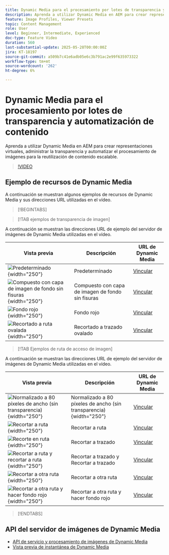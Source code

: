```yaml
---
title: Dynamic Media para el procesamiento por lotes de transparencia y automatización de contenido
description: Aprenda a utilizar Dynamic Media en AEM para crear representaciones virtuales, administrar la transparencia y automatizar el procesamiento de imágenes para la reutilización de contenido escalable.
feature: Image Profiles, Viewer Presets
topic: Content Management
role: User
level: Beginner, Intermediate, Experienced
doc-type: Feature Video
duration: 560
last-substantial-update: 2025-05-28T00:00:00Z
jira: KT-18197
source-git-commit: a509b7c41e6adb05e6c3b791ac2e99f635973322
workflow-type: tm+mt
source-wordcount: '262'
ht-degree: 6%

---
```



# Dynamic Media para el procesamiento por lotes de transparencia y automatización de contenido

Aprenda a utilizar Dynamic Media en AEM para crear representaciones virtuales, administrar la transparencia y automatizar el procesamiento de imágenes para la reutilización de contenido escalable.

>[!VIDEO](https://video.tv.adobe.com/v/3463048/?learn=on&enablevpops&captions=spa)


## Ejemplo de recursos de Dynamic Media

A continuación se muestran algunos ejemplos de recursos de Dynamic Media y sus direcciones URL utilizadas en el vídeo.

>[!BEGINTABS]

>[!TAB ejemplos de transparencia de imagen]

A continuación se muestran las direcciones URL de ejemplo del servidor de imágenes de Dynamic Media utilizadas en el vídeo.

| Vista previa | Descripción | URL de Dynamic Media |
|-----------|------------------|---------|
| ![Predeterminado](https://smartimaging.scene7.com/is/image/DynamicMediaNA/AdobeStock_322150086%20trans?bgc=255,255,255){width="250"} | Predeterminado | [Vincular](https://smartimaging.scene7.com/is/image/DynamicMediaNA/AdobeStock_322150086%20trans?bgc=255,255,255) |
| ![Compuesto con capa de imagen de fondo sin fisuras](https://smartimaging.scene7.com/is/image/DynamicMediaNA/AdobeStock_322150086%20trans?&layer=1&src=backdrop5-Camera&size=8500,8500&layer=2&src=AdobeStock_322150086%20trans){width="250"} | Compuesto con capa de imagen de fondo sin fisuras | [Vincular](https://smartimaging.scene7.com/is/image/DynamicMediaNA/AdobeStock_322150086%20trans?&layer=1&src=backdrop5-Camera&size=8500,8500&layer=2&src=AdobeStock_322150086%20trans) |
| ![Fondo rojo](https://smartimaging.scene7.com/is/image/DynamicMediaNA/AdobeStock_322150086%20trans?&layer=1&color=200,50,50&size=8500,8500&layer=2&src=AdobeStock_322150086%20trans){width="250"} | Fondo rojo | [Vincular](https://smartimaging.scene7.com/is/image/DynamicMediaNA/AdobeStock_322150086%20trans?&layer=1&color=200,50,50&size=8500,8500&layer=2&src=AdobeStock_322150086%20trans) |
| ![Recortado a ruta ovalada](https://smartimaging.scene7.com/is/image/DynamicMediaNA/AdobeStock_322150086%20paths?clipPathE=round&bgc=255,255,255){width="250"} | Recortado a trazado ovalado | [Vincular](https://smartimaging.scene7.com/is/image/DynamicMediaNA/AdobeStock_322150086%20paths?clipPathE=round&bgc=255,255,255) |


>[!TAB Ejemplos de ruta de acceso de imagen]

A continuación se muestran las direcciones URL de ejemplo del servidor de imágenes de Dynamic Media utilizadas en el vídeo.

| Vista previa | Descripción | URL de Dynamic Media |
|-----------|------------------|---------|
| ![Normalizado a 80 píxeles de ancho (sin transparencia)](https://smartimaging.scene7.com/is/image/DynamicMediaNA/AdobeStock_322150086%20paths?wid=800){width="250"} | Normalizado a 80 píxeles de ancho (sin transparencia){width="250"} | [Vincular](https://smartimaging.scene7.com/is/image/DynamicMediaNA/AdobeStock_322150086%20paths?wid=800) |
| ![Recortar a ruta](https://smartimaging.scene7.com/is/image/DynamicMediaNA/AdobeStock_322150086%20paths?cropPathE=Path%201&wid=800){width="250"} | Recortar a ruta | [Vincular](https://smartimaging.scene7.com/is/image/DynamicMediaNA/AdobeStock_322150086%20paths?cropPathE=Path%201&wid=800) |
| ![Recorte en ruta](https://smartimaging.scene7.com/is/image/DynamicMediaNA/AdobeStock_322150086%20paths?clipPathE=Path%201&wid=800){width="250"} | Recortar a trazado | [Vincular](https://smartimaging.scene7.com/is/image/DynamicMediaNA/AdobeStock_322150086%20paths?clipPathE=Path%201&wid=800) |
| ![Recortar a ruta y recortar a ruta](https://smartimaging.scene7.com/is/image/DynamicMediaNA/AdobeStock_322150086%20paths?clipPathE=Path%201&cropPathE=Path%201&wid=800){width="250"} | Recortar a trazado y Recortar a trazado | [Vincular](https://smartimaging.scene7.com/is/image/DynamicMediaNA/AdobeStock_322150086%20paths?clipPathE=Path%201&cropPathE=Path%201&wid=800) |
| ![Recortar a otra ruta](https://smartimaging.scene7.com/is/image/DynamicMediaNA/AdobeStock_322150086%20paths?clipPathE=round&wid=800){width="250"} | Recortar a otra ruta | [Vincular](https://smartimaging.scene7.com/is/image/DynamicMediaNA/AdobeStock_322150086%20paths?clipPathE=round&wid=800) |
| ![Recortar a otra ruta y hacer fondo rojo](https://smartimaging.scene7.com/is/image/DynamicMediaNA/AdobeStock_322150086fullpaths?cropPathE=round&clipPathE=round&bgc=200,50,50&wid=800){width="250"} | Recortar a otra ruta y hacer fondo rojo | [Vincular](https://smartimaging.scene7.com/is/image/DynamicMediaNA/AdobeStock_322150086fullpaths?cropPathE=round&clipPathE=round&bgc=200,50,50&wid=800) |

>[!ENDTABS]


## API del servidor de imágenes de Dynamic Media

* [API de servicio y procesamiento de imágenes de Dynamic Media](https://experienceleague.adobe.com/es/docs/dynamic-media-developer-resources/image-serving-api/image-serving-api/http-protocol-reference/c-http-protocol-reference)
* [Vista previa de instantánea de Dynamic Media](https://snapshot.scene7.com/)
